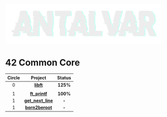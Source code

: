 <img src="/.assets/antalvartest2.png" alt="Imagen clara sobre fondo oscuro" class="dark-theme">

# 42 Common Core
<div align="center">
  
  | Circle | Project | Status |
  |:------:|:-------:|:------:|
  | 0 | [**libft**](./circle_0/libft) | **125%** |
  |||
  | 1 | [**ft_printf**](./circle_1/ft_printf) | **100%** |
  | 1 | [**get_next_line**](./circle_1/get_next_line) | **-** |
  | 1 | [**born2beroot**](./circle_1/Born2beroot) | **-** |
</div>

